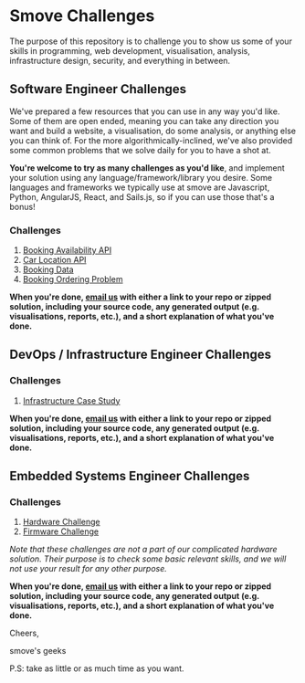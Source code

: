 # Smove Challenges

The purpose of this repository is to challenge you to show us some of your skills in programming, web development, visualisation, analysis, infrastructure design, security, and everything in between.

## Software Engineer Challenges

We've prepared a few resources that you can use in any way you'd like. Some of them are open ended, meaning you can take any direction you want and build a website, a visualisation, do some analysis, or anything else you can think of. For the more algorithmically-inclined, we've also provided some common problems that we solve daily for you to have a shot at.

**You're welcome to try as many challenges as you'd like**, and implement your solution using any language/framework/library you desire. Some languages and frameworks we typically use at smove are Javascript, Python, AngularJS, React, and Sails.js, so if you can use those that's a bonus!

### Challenges
1. [Booking Availability API](challenges/availability.md)
2. [Car Location API](challenges/location.md)
3. [Booking Data](challenges/bookingdata.md)
4. [Booking Ordering Problem](challenges/bookingordering.md)

**When you're done, [email us](mailto:hr@smove.sg) with either a link to your repo or zipped solution, including your source code, any generated output (e.g. visualisations, reports, etc.), and a short explanation of what you've done.**

## DevOps / Infrastructure Engineer Challenges

### Challenges
1. [Infrastructure Case Study](challenges/infCaseStudy.md)

**When you're done, [email us](mailto:hr@smove.sg) with either a link to your repo or zipped solution, including your source code, any generated output (e.g. visualisations, reports, etc.), and a short explanation of what you've done.**

## Embedded Systems Engineer Challenges

### Challenges
1. [Hardware Challenge](challenges/hardware.md)
2. [Firmware Challenge](challenges/firmware.md)

_Note that these challenges are not a part of our complicated hardware solution. Their purpose is to check some basic relevant skills, and we will not use your result for any other purpose._

**When you're done, [email us](mailto:hr@smove.sg) with either a link to your repo or zipped solution, including your source code, any generated output (e.g. visualisations, reports, etc.), and a short explanation of what you've done.**

Cheers,

smove's geeks

P.S: take as little or as much time as you want.
